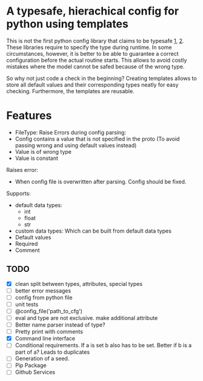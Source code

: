 # A typesafe, hierachical config for python using templates
This is not the first python config library that claims to be typesafe
[1](https://github.com/beetbox/confuse),
[2](https://github.com/chimpler/pyhocon).
These libraries require to specify the type during runtime.
In some circumstances, however, it is better to be able to guarantee a correct configuration 
before the actual routine starts.
This allows to avoid costly mistakes where the model cannot be safed because of the wrong type.

So why not just code a check in the beginning?
Creating templates allows to store all default values and 
their corresponding types neatly for easy checking.
Furthermore, the templates are reusable.

# Features
- FileType:
Raise Errors during config parsing:
- Config contains a value that is not specified in the proto (To avoid passing wrong and using default values instead)
- Value is of wrong type
- Value is constant

Raises error:
- When config file is overwritten after parsing. Config should be fixed.

Supports:
- default data types:
    - int
    - float
    - str
- custom data types: Which can be built from default data types
- Default values
- Required
- Comment

## TODO
- [x] clean split between types, attributes, special types
- [ ] better error messages
- [ ] config from python file
- [ ] unit tests
- [ ] @config_file('path_to_cfg')
- [ ] eval and type are not exclusive. make additional attribute
- [ ] Better name parser instead of type?
- [ ] Pretty print with comments
- [x] Command line interface
- [ ] Conditional requirements. If a is set b also has to be set. Better if b is a part of a? Leads to duplicates
- [ ] Generation of a seed.
- [ ] Pip Package
- [ ] Github Services
